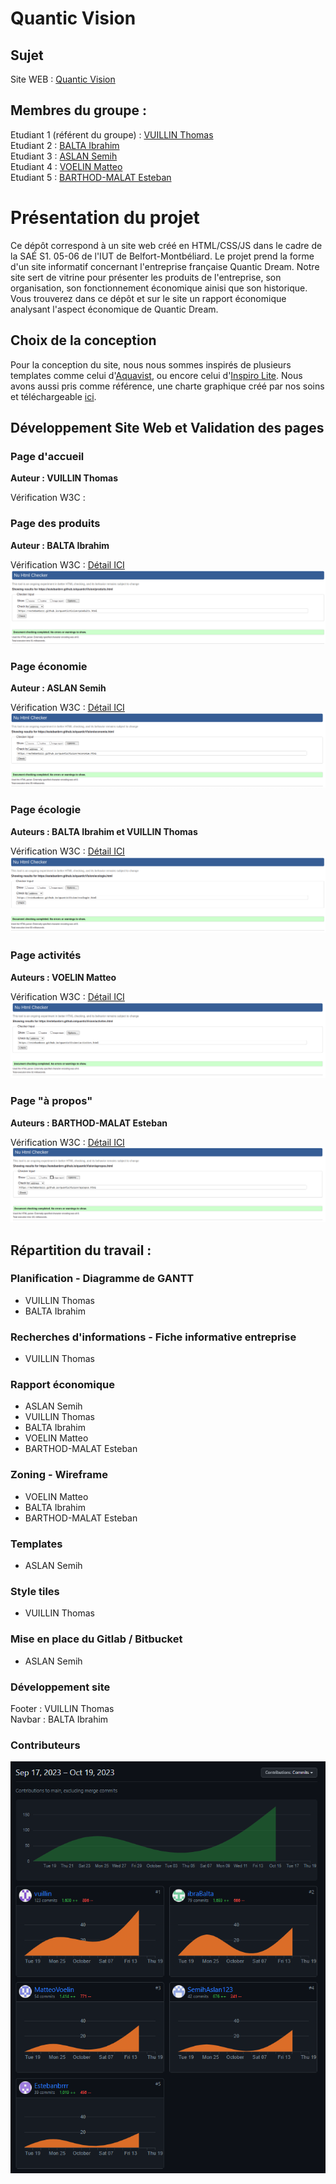 # Quantic Vision   

## Sujet
Site WEB : [Quantic Vision](https://estebanbrrr.github.io/quanticVision/)

## Membres du groupe :

Etudiant 1 (référent du groupe) :  [VUILLIN Thomas](mailto:thomas.vuillin@edu.univ-fcomte.fr?subject=SAE_1_05_06)  
Etudiant 2 : [BALTA Ibrahim](mailto:ibrahim.balta@edu.univ-fcomte.fr?subject=SAE_1_05_06)   
Etudiant 3 : [ASLAN Semih](mailto:thomas.vuillin@edu.univ-fcomte.fr?subject=SAE_1_05_06)  
Etudiant 4 : [VOELIN Matteo](mailto:semih.aslan@edu.univ-fcomte.fr?subject=SAE_1_05_06)  
Etudiant 5 : [BARTHOD-MALAT Esteban](mailto:esteban.barthod-malat@edu.univ-fcomte.fr?subject=SAE_1_05_06) 

# Présentation du projet

Ce dépôt correspond à un site web créé en HTML/CSS/JS dans le cadre de la SAÉ S1. 05-06 de l'IUT de Belfort-Montbéliard. Le projet prend la forme d'un site informatif concernant l'entreprise française Quantic Dream. Notre site sert de vitrine pour présenter les produits de l'entreprise, son organisation, son fonctionnement économique ainisi que son historique. Vous trouverez dans ce dépôt et sur le site un rapport économique analysant l'aspect économique de Quantic Dream.

## Choix de la conception 

Pour la conception du site, nous nous sommes inspirés de plusieurs templates comme celui d'[Aquavist](https://templatekit.jegtheme.com/aquavist/?storefront=envato-elements), ou encore celui d'[Inspiro Lite](https://demo.wpzoom.com/inspiro-lite/). Nous avons aussi pris comme référence, une charte graphique créé par nos soins et téléchargeable [ici](doc/style_tiles.pdf).

## Développement Site Web et Validation des pages

### Page d'accueil

**Auteur : VUILLIN Thomas**  

Vérification W3C :

### Page des produits

**Auteur : BALTA Ibrahim**  

Vérification W3C : [Détail ICI](https://validator.w3.org/nu/?doc=https%3A%2F%2Festebanbrrr.github.io%2FquanticVision%2Fproduits.html)
![écran qui vérifie si le document est valide sur W3C](doc/w3c_Produit.png)

### Page économie

**Auteur : ASLAN Semih**  

Vérification W3C : [Détail ICI](https://validator.w3.org/nu/?doc=https%3A%2F%2Festebanbrrr.github.io%2FquanticVision%2Feconomie.html)
![écran qui vérifie si le document est valide sur W3C](doc/w3c_economie.png)

### Page écologie

**Auteurs : BALTA Ibrahim et VUILLIN Thomas**  

Vérification W3C : [Détail ICI](https://validator.w3.org/nu/?doc=https%3A%2F%2Festebanbrrr.github.io%2FquanticVision%2Fecologie.html)
![écran qui vérifie si le document est valide sur W3C](doc/w3c_ecologie.png)

### Page activités

**Auteurs : VOELIN Matteo**  

Vérification W3C : [Détail ICI](https://validator.w3.org/nu/?doc=https%3A%2F%2Festebanbrrr.github.io%2FquanticVision%2Feconomie.html)
![écran qui vérifie si le document est valide sur W3C](doc/w3c_activites.png)

### Page "à propos"

**Auteurs : BARTHOD-MALAT Esteban**  

Vérification W3C : [Détail ICI](https://validator.w3.org/nu/?doc=https%3A%2F%2Festebanbrrr.github.io%2FquanticVision%2Fapropos.html)
![écran qui vérifie si le document est valide sur W3C](doc/w3c_apropos.png)


## Répartition du travail :


### Planification - Diagramme de GANTT

- VUILLIN Thomas
- BALTA Ibrahim

 
### Recherches d'informations - Fiche informative entreprise

- VUILLIN Thomas

### Rapport économique

- ASLAN Semih
- VUILLIN Thomas
- BALTA Ibrahim 
- VOELIN Matteo
- BARTHOD-MALAT Esteban

### Zoning - Wireframe

- VOELIN Matteo
- BALTA Ibrahim
- BARTHOD-MALAT Esteban

### Templates

- ASLAN Semih

### Style tiles

- VUILLIN Thomas

### Mise en place du Gitlab / Bitbucket

- ASLAN Semih

### Développement site

Footer : VUILLIN Thomas <br>
Navbar : BALTA Ibrahim

### Contributeurs

<img alt="Contributeurs" src="doc/contributeurs.png">



